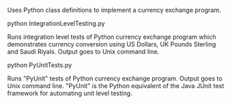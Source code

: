 Uses Python class definitions to implement a currency exchange program.



python IntegrationLevelTesting.py

Runs integration level tests of Python currency exchange program which demonstrates currency conversion
using US Dollars, UK Pounds Sterling and Saudi Riyals. Output goes to Unix command line.


python PyUnitTests.py

Runs "PyUnit" tests of Python currency exchange program. Output goes to Unix command line. "PyUnit" is
the Python equivalent of the Java JUnit test framework for automating unit level testing.
